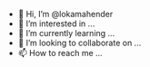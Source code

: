 - 👋 Hi, I’m @lokamahender
- 👀 I’m interested in ...
- 🌱 I’m currently learning ...
- 💞️ I’m looking to collaborate on ...
- 📫 How to reach me ...

<!---
lokamahender/lokamahender is a ✨ special ✨ repository because its `README.md` (this file) appears on your GitHub profile.
You can click the Preview link to take a look at your changes.
--->
